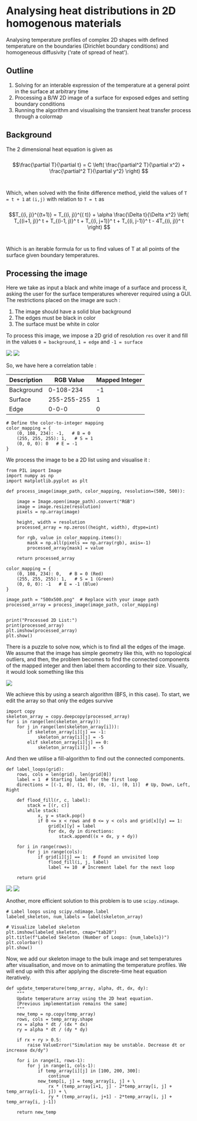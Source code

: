# Analysing heat distributions in 2D homogenous materials 
Analysing temperature profiles of complex 2D shapes with defined temperature on the boundaries (Dirichlet boundary conditions) and homogeneous diffusivity ('rate of spread of heat').

## Outline
1) Solving for an interable expression of the temperature at a general point in the surface at arbitrary time
2) Processing a B/W 2D image of a surface for exposed edges and setting boundary conditions
3) Running the algorithm and visualising the transient heat transfer process through a colormap

## Background 

The 2 dimensional heat equation is given as\
\
$$\frac{\partial T}{\partial t} = C \left( \frac{\partial^2 T}{\partial x^2} + \frac{\partial^2 T}{\partial y^2} \right) $$\
\
Which, when solved with the finite difference method, yield the values of `T = t + 1` at `(i,j)` with relation to `T = t` as\
\
$$T_{(i, j)}^{(t+1)} = T_{(i, j)}^{( t)} + \alpha \frac{\Delta t}{\Delta x^2} \left( T_{(i+1, j)}^ t + T_{(i-1, j)}^ t + T_{(i, j+1)}^ t + T_{(i, j-1)}^ t - 4T_{(i, j)}^ t \right) $$\
\
Which is an iterable formula for us to find values of T at all points of the surface given boundary temperatures.

## Processing the image

Here we take as input a black and white image of a surface and process it, asking the user for the surface temperatures wherever required using a GUI. The restrictions placed on the image are such : 

1) The image should have a solid blue background
2) The edges must be black in color
3) The surface must be white in color

To process this image, we impose a 2D grid of resolution `res` over it and fill in the values `0 = background`, `1 = edge` and `-1 = surface`

![](https://github.com/poppitypopper/2d-heat-distribution/blob/main/demo-files/500x500.png) ![](https://github.com/poppitypopper/2d-heat-distribution/blob/main/demo-files/500x500G.png)

So, we have here a correlation table : 

| Description | RGB Value | Mapped Integer |
| --- | --- | --- |
| Background | 0-108-234 | -1 |
| Surface | 255-255-255 | 1 |
| Edge | 0-0-0 | 0 |

```python3
# Define the color-to-integer mapping
color_mapping = {
    (0, 108, 234): -1,   # B = 0 
    (255, 255, 255): 1,   # S = 1
    (0, 0, 0): 0   # E = -1
}
```
We process the image to be a 2D list using and visualise it : 

```python3
from PIL import Image
import numpy as np
import matplotlib.pyplot as plt

def process_image(image_path, color_mapping, resolution=(500, 500)):
    
    image = Image.open(image_path).convert("RGB")
    image = image.resize(resolution)  
    pixels = np.array(image)

    height, width = resolution
    processed_array = np.zeros((height, width), dtype=int)

    for rgb, value in color_mapping.items():
        mask = np.all(pixels == np.array(rgb), axis=-1) 
        processed_array[mask] = value

    return processed_array

color_mapping = {
    (0, 108, 234): 0,   # B = 0 (Red)
    (255, 255, 255): 1,   # S = 1 (Green)
    (0, 0, 0): -1   # E = -1 (Blue)
}

image_path = "500x500.png"  # Replace with your image path
processed_array = process_image(image_path, color_mapping)


print("Processed 2D List:")
print(processed_array)
plt.imshow(processed_array)
plt.show()
```

There is a puzzle to solve now, which is to find all the edges of the image. We assume that the image has simple geometry like this, with no topological outliers, and then, the problem becomes to find the connected components of the mapped integer and then label them according to their size. Visually, it would look something like this

![](https://github.com/poppitypopper/2d-heat-distribution/blob/main/demo-files/500x500edgemapped.png)

We achieve this by using a search algorithm (BFS, in this case). To start, we edit the array so that only the edges survive

```python3
import copy
skeleton_array = copy.deepcopy(processed_array)
for i in range(len(skeleton_array)):
    for j in range(len(skeleton_array[i])):
        if skeleton_array[i][j] == -1: 
            skeleton_array[i][j] = -5
        elif skeleton_array[i][j] == 0:
            skeleton_array[i][j] = -5
```

And then we utilise a fill-algorithm to find out the connected components.

```python3
def label_loops(grid):
    rows, cols = len(grid), len(grid[0])
    label = 1  # Starting label for the first loop
    directions = [(-1, 0), (1, 0), (0, -1), (0, 1)]  # Up, Down, Left, Right

    def flood_fill(r, c, label):
        stack = [(r, c)]
        while stack:
            x, y = stack.pop()
            if 0 <= x < rows and 0 <= y < cols and grid[x][y] == 1:
                grid[x][y] = label
                for dx, dy in directions:
                    stack.append((x + dx, y + dy))

    for i in range(rows):
        for j in range(cols):
            if grid[i][j] == 1:  # Found an unvisited loop
                flood_fill(i, j, label)
                label += 10  # Increment label for the next loop

    return grid
```

![](https://github.com/poppitypopper/2d-heat-distribution/blob/main/demo-files/skeleton-marked.png) ![](https://github.com/poppitypopper/2d-heat-distribution/blob/main/demo-files/500x500-skeleton-edges.png)

Another, more efficient solution to this problem is to use `scipy.ndimage`.

```python3
# Label loops using scipy.ndimage.label
labeled_skeleton, num_labels = label(skeleton_array)

# Visualize labeled skeleton
plt.imshow(labeled_skeleton, cmap="tab20")
plt.title(f"Labeled Skeleton (Number of Loops: {num_labels})")
plt.colorbar()
plt.show()
```

Now, we add our skeleton image to the bulk image and set temperatures after visualisation, and move on to animatiing the temperature profiles. We will end up with this after applying the discrete-time heat equation iteratively.

```python3
def update_temperature(temp_array, alpha, dt, dx, dy):
    """
    Update temperature array using the 2D heat equation.
    [Previous implementation remains the same]
    """
    new_temp = np.copy(temp_array)
    rows, cols = temp_array.shape
    rx = alpha * dt / (dx * dx)
    ry = alpha * dt / (dy * dy)
    
    if rx + ry > 0.5:
        raise ValueError("Simulation may be unstable. Decrease dt or increase dx/dy")
    
    for i in range(1, rows-1):
        for j in range(1, cols-1):
            if temp_array[i][j] in [100, 200, 300]:
                continue
            new_temp[i, j] = temp_array[i, j] + \
                rx * (temp_array[i+1, j] - 2*temp_array[i, j] + temp_array[i-1, j]) + \
                ry * (temp_array[i, j+1] - 2*temp_array[i, j] + temp_array[i, j-1])
    
    return new_temp
```











